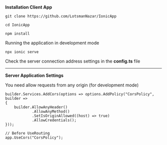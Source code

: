 <b>Installation Client App</b>

```
git clone https://github.com/LotsmanNazar/IonicApp
```

```
cd IonicApp
```

```
npm install
```

Running the application in development mode

```
npx ionic serve
```

Check the server connection address settings in the <b>config.ts</b> file

<hr>

<b>Server Application Settings</b>

You need allow requests from any origin (for development mode)

```
builder.Services.AddCors(options => options.AddPolicy("CorsPolicy",
builder =>
{
	builder.AllowAnyHeader()
			.AllowAnyMethod()
			.SetIsOriginAllowed((host) => true)
			.AllowCredentials();
}));

// Before UseRouting
app.UseCors("CorsPolicy");
```